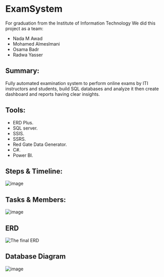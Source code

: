 # ExamSystem

For graduation from the Institute of Information Technology We did this project as a team: 
- Nada M Awad 
- Mohamed Almeslmani
- Osama Badr
- Radwa Yasser

## Summary:
Fully automated examination system to perform online exams by ITI instructors and students, build SQL databases and analyze it then create dashboard
 and reports having clear insights.
 
## Tools:
- ERD Plus.
- SQL server.
- SSIS.
- SSRS.
- Red Gate Data Generator.
- C#.
- Power BI. 
 
 ## Steps & Timeline:
 ![image](https://user-images.githubusercontent.com/58444526/200630191-0a522255-24b3-4480-bf72-5909028b9b73.png)

## Tasks & Members:
![image](https://user-images.githubusercontent.com/58444526/200630338-cb10a90b-8c31-40e8-a019-a6c50a88a5e1.png)

## ERD
![The final ERD](https://user-images.githubusercontent.com/58444526/200630566-e6579203-d84f-4c0c-8f2d-1e46434b02d9.png)

## Database Diagram
![image](https://user-images.githubusercontent.com/58444526/200630744-723312a9-7e93-4179-8f5e-f88e100f346a.png)
